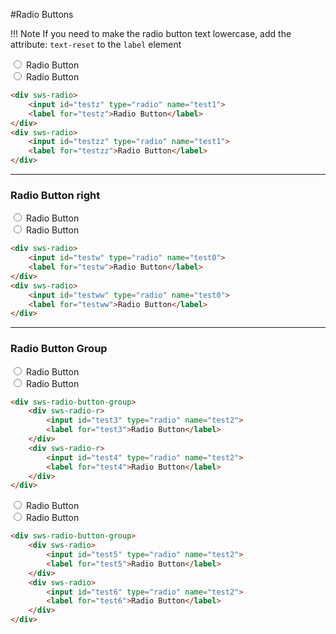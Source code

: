 #Radio Buttons

!!! Note
	If you need to make the radio button text lowercase, add the attribute: `text-reset` to the `label` element

<div sws-radio>
    <input id="testz" type="radio" name="test1">
    <label for="testz">Radio Button</label>
</div>
<div sws-radio>
    <input id="testzz" type="radio" name="test1">
    <label for="testzz">Radio Button</label>
</div>

```html
<div sws-radio>
    <input id="testz" type="radio" name="test1">
    <label for="testz">Radio Button</label>
</div>
<div sws-radio>
    <input id="testzz" type="radio" name="test1">
    <label for="testzz">Radio Button</label>
</div>
```

---
### Radio Button right

<div sws-radio-r>
    <input id="testw" type="radio" name="test0">
    <label for="testw">Radio Button</label>
</div>
<div sws-radio-r>
    <input id="testww" type="radio" name="test0">
    <label for="testww">Radio Button</label>
</div>

```html
<div sws-radio>
    <input id="testw" type="radio" name="test0">
    <label for="testw">Radio Button</label>
</div>
<div sws-radio>
    <input id="testww" type="radio" name="test0">
    <label for="testww">Radio Button</label>
</div>
```

---
### Radio Button Group

<div sws-radio-button-group>
    <div sws-radio-r>
        <input id="test3" type="radio" name="test2">
        <label for="test3">Radio Button</label>
    </div>
    <div sws-radio-r>
        <input id="test4" type="radio" name="test2">
        <label for="test4">Radio Button</label>
    </div>
</div>

```html
<div sws-radio-button-group>
    <div sws-radio-r>
        <input id="test3" type="radio" name="test2">
        <label for="test3">Radio Button</label>
    </div>
    <div sws-radio-r>
        <input id="test4" type="radio" name="test2">
        <label for="test4">Radio Button</label>
    </div>
</div>
```

<div sws-radio-button-group>
    <div sws-radio>
        <input id="test5" type="radio" name="test2">
        <label for="test5">Radio Button</label>
    </div>
    <div sws-radio>
        <input id="test6" type="radio" name="test2">
        <label for="test6">Radio Button</label>
    </div>
</div>

```html
<div sws-radio-button-group>
    <div sws-radio>
        <input id="test5" type="radio" name="test2">
        <label for="test5">Radio Button</label>
    </div>
    <div sws-radio>
        <input id="test6" type="radio" name="test2">
        <label for="test6">Radio Button</label>
    </div>
</div>
```